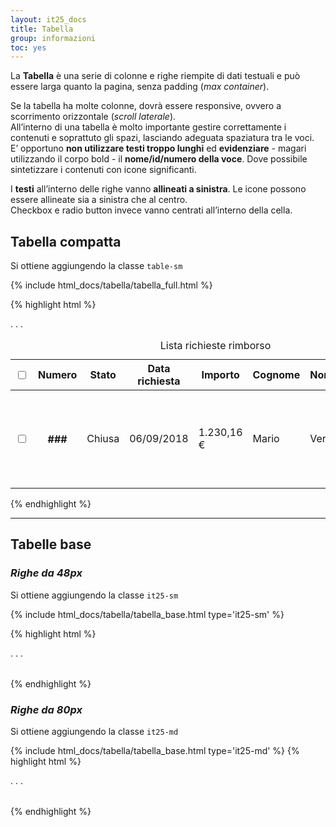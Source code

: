 ```yaml
---
layout: it25_docs
title: Tabella
group: informazioni
toc: yes
---
```


La **Tabella** è una serie di colonne e righe riempite di dati testuali e può essere larga quanto la pagina, senza padding (_max
container_).  
<!-- Ogni colonna della tabella rispetta la griglia di base e comprende almeno una colonna della griglia.   -->
Se la tabella ha molte colonne, dovrà essere responsive, ovvero a scorrimento orizzontale (_scroll laterale_).  
All’interno di una tabella è molto importante gestire correttamente i contenuti e soprattuto gli spazi, lasciando adeguata spaziatura tra le voci.  
E’ opportuno **non utilizzare testi troppo lunghi** ed **evidenziare** - magari utilizzando il corpo bold - il **nome/id/numero della voce**. Dove possibile sintetizzare i contenuti con icone significanti.

I **testi** all’interno delle righe vanno **allineati a sinistra**. Le icone possono essere allineate sia a sinistra che al centro.  
Checkbox e radio button invece vanno centrati all’interno della cella.

## Tabella compatta

Si ottiene aggiungendo la classe `table-sm`

{% include html_docs/tabella/tabella_full.html %}

{% highlight html %}
<div class="table-responsive">
  <table class="table table-striped table-sm">
    <caption>
      Lista richieste rimborso
    </caption>
    <thead class="table-light">
      <tr>
        <th scope="col" class="text-center">
          <input id="checkbox_all" type="checkbox" aria-label="Scegli tutte le righe" />
        </th>
        <th scope="col" class="text-center">Numero</th>
        <th scope="col">Stato</th>
        <th scope="col">Data richiesta</th>
        <th scope="col" class="text-center">Importo</th>
        <th scope="col">Cognome</th>
        <th scope="col">Nome</th>
        <th scope="col" class="text-center">Stato</th>
        <th scope="col" colspan="2" class="text-center">Azioni</th>
      </tr>
    </thead>
    <tbody>
      <tr>
        <td class="text-center"><input id="checkbox1" type="checkbox" aria-label="Scegli riga 1" /></td>
        <th scope="row" class="text-center">###</th>
        <td>Chiusa</td>
        <td>06/09/2018</td>
        <td class="text-center">1.230,16 €</td>
        <td>Mario</td>
        <td>Verdi</td>
        <td class="text-center">C4</td>
        <td class="text-center">
          <a href="#" data-toggle="tooltip" title="Modifica">
            <svg class="icon icon-sm"><use xlink:href="{{ site.baseurl }}/dist/svg/sprites.svg#it-settings"></use></svg>
          </a>
        </td>
      </tr>
      . . .
    </tbody>
  </table>
</div>
{% endhighlight %}

---

## Tabelle base

### _Righe da 48px_

Si ottiene aggiungendo la classe `it25-sm`

{% include html_docs/tabella/tabella_base.html type='it25-sm' %}

{% highlight html %}
<div class="table-responsive">
  <table class="table table-striped it25-sm">
    <thead class="table-light">
    . . .
    </tbody>
  </table>
</div>
{% endhighlight %}

### _Righe da 80px_

Si ottiene aggiungendo la classe `it25-md`

{% include html_docs/tabella/tabella_base.html type='it25-md' %}
{% highlight html %}
<div class="table-responsive">
  <table class="table table-striped it25-md">
    <thead class="table-light">
    . . .
    </tbody>
  </table>
</div>
{% endhighlight %}
